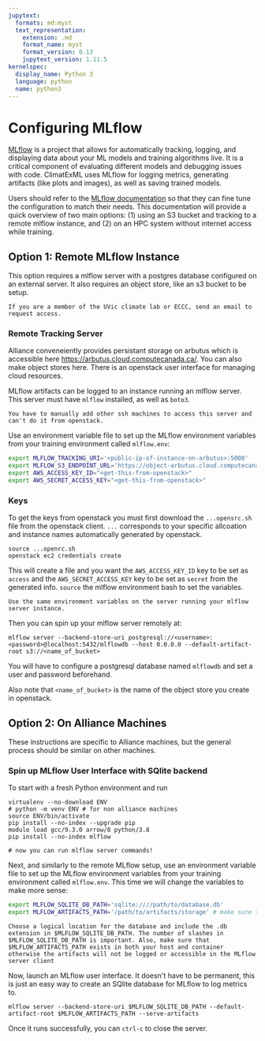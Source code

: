```yaml
---
jupytext:
  formats: md:myst
  text_representation:
    extension: .md
    format_name: myst
    format_version: 0.13
    jupytext_version: 1.11.5
kernelspec:
  display_name: Python 3
  language: python
  name: python3
---
```


# Configuring MLflow

[MLflow](https://mlflow.org/) is a project that allows for automatically tracking, logging, and displaying data about your ML models and training algorithms live. It is a critical component of evaluating different models and debugging issues with code. ClimatExML uses MLflow for logging metrics, generating artifacts (like plots and images), as well as saving trained models.

Users should refer to the [MLflow documentation](https://mlflow.org/docs/latest/tracking.html) so that they can fine tune the configuration to match their needs. This documentation will provide a quick overview of two main options: (1) using an S3 bucket and tracking to a remote mlflow instance, and (2) on an HPC system without internet access while training.

## Option 1: Remote MLflow Instance
This option requires a mlflow server with a postgres database configured on an external server. It also requires an object store, like an s3 bucket to be setup. 
```{note}
If you are a member of the UVic climate lab or ECCC, send an email to request access.
```

### Remote Tracking Server

Alliance conveneiently provides persistant storage on arbutus which is accessible here https://arbutus.cloud.computecanada.ca/. You can also make object stores here. There is an openstack user interface for managing cloud resources.

MLflow artifacts can be logged to an instance running an mlflow server. This server must have `mlflow` installed, as well as `boto3`. 

```{note}
You have to manually add other ssh machines to access this server and can't do it from openstack.
```

Use an environment variable file to set up the MLflow environment variables from your training environment called `mlflow.env`:

```bash
export MLFLOW_TRACKING_URI='<public-ip-of-instance-on-arbutus>:5000'
export MLFLOW_S3_ENDPOINT_URL='https://object-arbutus.cloud.computecanada.ca/'
export AWS_ACCESS_KEY_ID="<get-this-from-openstack>"
export AWS_SECRET_ACCESS_KEY="<get-this-from-openstack>"
```

### Keys
To get the keys from openstack you must first download the `...opensrc.sh` file from the openstack client. `...` corresponds to your specific allcoation and instance names automatically generated by openstack.

```
source ...openrc.sh
openstack ec2 credentials create
```

This will create a file and you want the `AWS_ACCESS_KEY_ID` key to be set as `access` and the `AWS_SECRET_ACCESS_KEY` key to be set as `secret` from the generated info. `source` the mlflow environment bash to set the variables.

```{note}
Use the same environment variables on the server running your mlflow server instance. 
```

Then you can spin up your mlflow server remotely at:

```
mlflow server --backend-store-uri postgresql://<username>:<password>@localhost:5432/mlflowdb --host 0.0.0.0 --default-artifact-root s3://<name_of_bucket>
```

You will have to configure a postgresql database named `mlflowdb` and set a user and password beforehand. 

Also note that `<name_of_bucket>` is the name of the object store you create in openstack. 

## Option 2: On Alliance Machines

These instructions are specific to Alliance machines, but the general process should be similar on other machines.

### Spin up MLflow User Interface with SQlite backend

To start with a fresh Python environment and run 
```
virtualenv --no-download ENV
# python -m venv ENV # for non alliance machines
source ENV/bin/activate
pip install --no-index --upgrade pip
module load gcc/9.3.0 arrow/8 python/3.8
pip install --no-index mlflow

# now you can run mlflow server commands! 
```

Next, and similarly to the remote MLflow setup, use an environment variable file to set up the MLflow environment variables from your training environment called `mlflow.env`. This time we will change the variables to make more sense:

```bash
export MLFLOW_SQLITE_DB_PATH='sqlite:////path/to/database.db'
export MLFLOW_ARTIFACTS_PATH='/path/to/artifacts/storage' # make sure this path is identically replicated in the container
```

```{note}
Choose a logical location for the database and include the .db extension in $MLFLOW_SQLITE_DB_PATH. The number of slashes in $MLFLOW_SQLITE_DB_PATH is important. Also, make sure that $MLFLOW_ARTIFACTS_PATH exists in both your host and container otherwise the artifacts will not be logged or accessible in the MLflow server client
```

Now, launch an MLflow user interface. It doesn't have to be permanent, this is just an easy way to create an SQlite database for MLflow to log metrics to.

```
mlflow server --backend-store-uri $MLFLOW_SQLITE_DB_PATH --default-artifact-root $MLFLOW_ARTIFACTS_PATH --serve-artifacts 
```

Once it runs successfully, you can `ctrl-c` to close the server.

